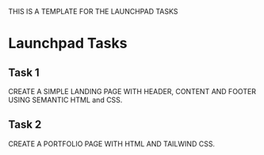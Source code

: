 THIS IS A TEMPLATE FOR THE LAUNCHPAD TASKS

# Launchpad Tasks

## Task 1

CREATE A SIMPLE LANDING PAGE WITH HEADER, CONTENT AND FOOTER USING SEMANTIC HTML and CSS.

## Task 2

CREATE A PORTFOLIO PAGE WITH HTML AND TAILWIND CSS.

